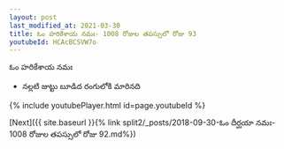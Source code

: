 ```yaml
---
layout: post
last_modified_at: 2021-03-30
title: ఓం హరికేశాయ నమః- 1008 రోజుల తపస్సులో రోజు 93
youtubeId: HCAcBCSVW7o
---
```

 
 
 ఓం హరికేశాయ నమః  
 
 -  నల్లటి జుట్టు బూడిద రంగులోకి మారినది 
 
  
 
  
 
 
 
 
 
 


{% include youtubePlayer.html id=page.youtubeId %}
 
[Next]({{ site.baseurl }}{% link  split2/_posts/2018-09-30-ఓం దీర్ఘయా నమః- 1008 రోజుల తపస్సులో రోజు 92.md%})
 
